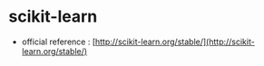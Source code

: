 # scikit-learn

<script type="text/javascript" src="../js/general.js"></script>

* official reference : [http://scikit-learn.org/stable/](http://scikit-learn.org/stable/)
